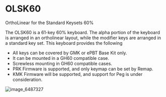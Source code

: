 # OLSK60
OrthoLinear for the Standard Keysets 60%

The OLSK60 is a 61-key 60% keyboard. The alpha portion of the keyboard is arranged in an ortholinear layout, while the modifier keys are arranged in a standard key set. This keyboard provides the following

- All keys can be covered by GMK or ePBT Base Kit only.
- It can be mounted in a GH60 compatible case.
- Screwless mounting in GH60 compatible cases.
- PRK Firmware is supported, and only keymap can be set by Remap.
- KMK Firmware will be supported, and support for Peg is under consideration.


![image_6487327](https://user-images.githubusercontent.com/88352328/179516853-f877d9fe-37f1-40e3-9d84-a61ef3d8cbfe.JPG)
